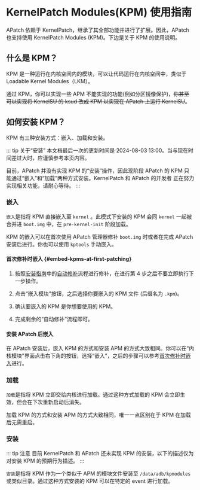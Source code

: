 # KernelPatch Modules(KPM) 使用指南

APatch 依赖于 KernelPatch，继承了其全部功能并进行了扩展。因此，APatch 也支持使用 KernelPatch Modules (KPM)。下边是关于 KPM 的使用说明。

## 什么是 KPM？

KPM 是一种运行在内核空间内的模块，可以让代码运行在内核空间中，类似于 Loadable Kernel Modules（LKM）。

通过 KPM，你可以实现一些 APM 不能实现的功能(例如分区镜像保护)，~~你甚至可以实现将 KernelSU 的 ksud 改成 KPM 以实现在 APatch 上运行 KernelSU~~。

## 如何安装 KPM？

KPM 有三种安装方式：嵌入、加载和安装。

::: tip 关于“安装”
本文档最后一次的更新时间是 2024-08-03 13:00。当与现在时间差过大时，应谨慎参考本页内容。

目前，APatch 并没有实现 KPM 的“安装”操作，因此现阶段 APatch 的 KPM 只能通过“嵌入”和“加载”两种方式安装。KernelPatch 和 APatch 的开发者 正在努力实现相关功能，请耐心等待。
:::

### 嵌入

`嵌入`是指将 KPM 直接嵌入至 `kernel` 。此模式下安装的 KPM 会同 `kernel` 一起被合并进 `boot.img` 中，在 `pre-kernel-init` 阶段加载。

KPM 的嵌入可以在首次使用 APatch 管理器修补 `boot.img` 时或者在完成 APatch 安装后进行。你也可以使用 `kptools` 手动嵌入。

#### 首次修补时嵌入 {#embed-kpms-at-first-patching}

1. 按照[安装指南](/zh_CN/install)中的[自动修补](/zh_CN/install.md#自动修补)流程进行修补，在进行第 4 步之后不要立即执行下一步操作。

2. 点击“嵌入模块”按钮，之后选择你要嵌入的 KPM 文件 (后缀名为 `.kpm`)。

3. 确认要嵌入的 KPM 是你想要使用的 KPM。

4. 完成剩余的“自动修补”流程即可。

#### 安装 APatch 后嵌入

在 APatch 安装后，嵌入 KPM 的方式和安装 APM 的方式大致相同。你可以在“内核模块”界面点击右下角的按钮，选择“嵌入”，之后的步骤可以参考[首次修补时嵌入](/zh_CN/kpm-usage-guide#embed-kpms-at-first-patching)进行。

### 加载

`加载`是指将 KPM 立即交给内核进行加载。通过这种方式加载的 KPM 会立即生效，但会在下次重新启动后消失。

加载 KPM 的方式和安装 APM 的方式大致相同，唯一一点区别在于 KPM 在加载后无需重启。

### 安装

::: tip 注意
目前 KernelPatch 和 APatch 还未实现 KPM 的安装，以下的描述仅为对安装 KPM 的预期行为描述。
:::

`安装`是指将 KPM 作为一个类似于 APM 的模块文件安装至 `/data/adb/kpmodules` 或类似目录。通过这种方式安装的 KPM 可以在特定的 event 进行加载。
